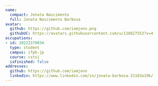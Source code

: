 ```yaml
---
name:
  compact: Jonata Nascimento
  full: Jonata Nascimento Barbosa
avatar:
  github: https://github.com/iamjonn.png
  githubUC: https://avatars.githubusercontent.com/u/110827553?v=4
occupations:
- id: 20222370034
  type: student
  campus: ifpb-jp
  course: cstsi
  isFinished: false
addresses:
  github: https://github.com/iamjonn
  linkedin: https://www.linkedin.com/in/jonata-barbosa-31103a19b/
---
```

